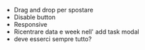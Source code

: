 * Drag and drop per spostare
* Disable button
* Responsive
* Ricentrare data e week nell' add task modal
* deve esserci sempre tutto?